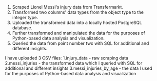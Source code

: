 1. Scraped Lionel Messi's injury data from Transfermarkt. 
2. Transformed two columns' data types from the object type to the integer type. 
3. Uploaded the transformed data into a locally hosted PostgreSQL database.
4. Further transformed and manipulated the data for the purposes of Python-based data analysis and visualization.
5. Queried the data from point number two with SQL for additional and different insights.

I have uploaded 3 CSV files:
1.injury_data - raw scraping data 
2.messi_injuries - the transformed data which I queried with SQL for additional and different insights
3.messi_injuries_by_age - the data I used for the purposes of Python-based data analysis and visualization
